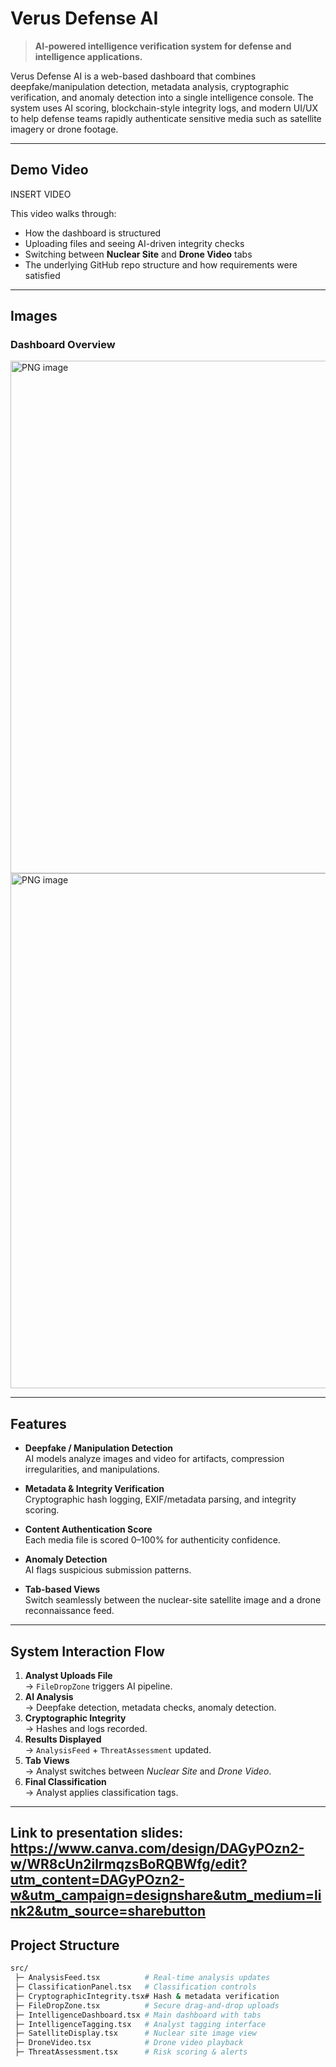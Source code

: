 # Verus Defense AI

> **AI-powered intelligence verification system for defense and intelligence applications.**

Verus Defense AI is a web-based dashboard that combines deepfake/manipulation detection, metadata analysis, cryptographic verification, and anomaly detection into a single intelligence console. The system uses AI scoring, blockchain-style integrity logs, and modern UI/UX to help defense teams rapidly authenticate sensitive media such as satellite imagery or drone footage.

--- 

## Demo Video

INSERT VIDEO

This video walks through:
- How the dashboard is structured
- Uploading files and seeing AI-driven integrity checks
- Switching between **Nuclear Site** and **Drone Video** tabs
- The underlying GitHub repo structure and how requirements were satisfied

---

## Images

### Dashboard Overview
<img width="1511" height="820" alt="PNG image" src="https://github.com/user-attachments/assets/bd1be602-9743-49ac-ba58-3c1a0699fee7" />
<img width="1498" height="824" alt="PNG image" src="https://github.com/user-attachments/assets/92479782-c0bc-4093-99c7-5823f371c76b" />


---

## Features

- **Deepfake / Manipulation Detection**  
  AI models analyze images and video for artifacts, compression irregularities, and manipulations.

- **Metadata & Integrity Verification**  
  Cryptographic hash logging, EXIF/metadata parsing, and integrity scoring.

- **Content Authentication Score**  
  Each media file is scored 0–100% for authenticity confidence.

- **Anomaly Detection**  
  AI flags suspicious submission patterns.

- **Tab-based Views**  
  Switch seamlessly between the nuclear-site satellite image and a drone reconnaissance feed.

---

## System Interaction Flow

1. **Analyst Uploads File**  
   → `FileDropZone` triggers AI pipeline.  
2. **AI Analysis**  
   → Deepfake detection, metadata checks, anomaly detection.  
3. **Cryptographic Integrity**  
   → Hashes and logs recorded.  
4. **Results Displayed**  
   → `AnalysisFeed` + `ThreatAssessment` updated.  
5. **Tab Views**  
   → Analyst switches between *Nuclear Site* and *Drone Video*.  
6. **Final Classification**  
   → Analyst applies classification tags.

---

Link to presentation slides: https://www.canva.com/design/DAGyPOzn2-w/WR8cUn2ilrmqzsBoRQBWfg/edit?utm_content=DAGyPOzn2-w&utm_campaign=designshare&utm_medium=link2&utm_source=sharebutton 
---

## Project Structure

```bash
src/
 ├─ AnalysisFeed.tsx          # Real-time analysis updates
 ├─ ClassificationPanel.tsx   # Classification controls
 ├─ CryptographicIntegrity.tsx# Hash & metadata verification
 ├─ FileDropZone.tsx          # Secure drag-and-drop uploads
 ├─ IntelligenceDashboard.tsx # Main dashboard with tabs
 ├─ IntelligenceTagging.tsx   # Analyst tagging interface
 ├─ SatelliteDisplay.tsx      # Nuclear site image view
 ├─ DroneVideo.tsx            # Drone video playback
 ├─ ThreatAssessment.tsx      # Risk scoring & alerts
